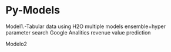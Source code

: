 # Py-Models


Model1.-Tabular data using H2O multiple models ensemble+hyper parameter search
        Google Analitics revenue value prediction
        
       
Modelo2
